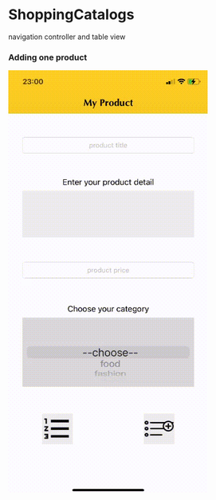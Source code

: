 # ShoppingCatalogs
navigation controller and table view

### Adding one product 
![Alt Text](https://github.com/ZeynepTurnali/ShoppingCatalogs/blob/main/addingProduct.gif)


